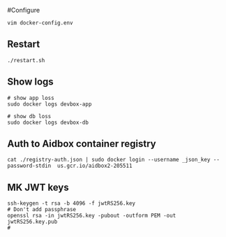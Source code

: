 #Configure

```
vim docker-config.env
```
## Restart

```
./restart.sh
```


## Show logs

```
# show app loss
sudo docker logs devbox-app

# show db loss
sudo docker logs devbox-db
```

## Auth to Aidbox container registry

```
cat ./registry-auth.json | sudo docker login --username _json_key --password-stdin  us.gcr.io/aidbox2-205511
```

## MK JWT keys
```
ssh-keygen -t rsa -b 4096 -f jwtRS256.key
# Don't add passphrase
openssl rsa -in jwtRS256.key -pubout -outform PEM -out jwtRS256.key.pub
#
```
